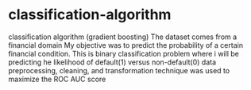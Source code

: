 # classification-algorithm
classification algorithm (gradient boosting)
The dataset comes from a financial domain
My objective was to predict the probability of a certain financial condition.
This is binary classification problem where i will be predicting he likelihood of default(1) versus non-default(0)
data preprocessing, cleaning, and transformation technique was used to maximize the ROC AUC score

